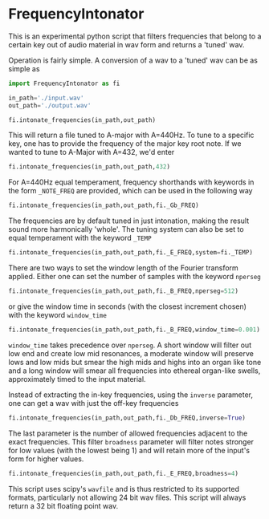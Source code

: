 # FrequencyIntonator
This is an experimental python script that filters frequencies that belong to a certain key out of audio material in wav form and returns a 'tuned' wav.

Operation is fairly simple. A conversion of a wav to a 'tuned' wav can be as simple as
```python
import FrequencyIntonator as fi

in_path='./input.wav'
out_path='./output.wav'

fi.intonate_frequencies(in_path,out_path)
```

This will return a file tuned to A-major with A=440Hz. To tune to a specific key, one has to provide the frequency of the major key root note. If we wanted to tune to A-Major with A=432, we'd enter

```python
fi.intonate_frequencies(in_path,out_path,432)
```

For A=440Hz equal temperament, frequency shorthands with keywords in the form `_NOTE_FREQ` are provided, which can be used in the following way

```python
fi.intonate_frequencies(in_path,out_path,fi._Gb_FREQ)
```

The frequencies are by default tuned in just intonation, making the result sound more harmonically 'whole'. The tuning system can also be set to equal temperament with the keyword `_TEMP`

```python
fi.intonate_frequencies(in_path,out_path,fi._E_FREQ,system=fi._TEMP)
```

There are two ways to set the window length of the Fourier transform applied. Either one can set the number of samples with the keyword `nperseg`

```python
fi.intonate_frequencies(in_path,out_path,fi._B_FREQ,nperseg=512)
```

or give the window time in seconds (with the closest increment chosen) with the keyword `window_time`

```python
fi.intonate_frequencies(in_path,out_path,fi._B_FREQ,window_time=0.001)
```

`window_time` takes precedence over `nperseg`. A short window will filter out low end and create low mid resonances, a moderate window will preserve lows and low mids but smear the high mids and highs into an organ like tone and a long window will smear all frequencies into ethereal organ-like swells, approximately timed to the input material.

Instead of extracting the in-key frequencies, using the `inverse` parameter, one can get a wav with just the off-key frequencies

```python
fi.intonate_frequencies(in_path,out_path,fi._Db_FREQ,inverse=True)
```

The last parameter is the number of allowed frequencies adjacent to the exact frequencies. This filter `broadness` parameter will filter notes stronger for low values (with the lowest being 1) and will retain more of the input's form for higher values.

```python
fi.intonate_frequencies(in_path,out_path,fi._E_FREQ,broadness=4)
```

This script uses scipy's `wavfile` and is thus restricted to its supported formats, particularly not allowing 24 bit wav files. This script will always return a 32 bit floating point wav.
